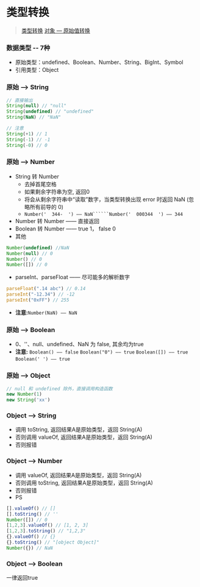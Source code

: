 # 类型转换
>[类型转换](https://zh.javascript.info/type-conversions)
>[对象 — 原始值转换](https://zh.javascript.info/object-toprimitive)
>[](https://github.com/mqyqingfeng/Blog/issues/159)

### 数据类型 -- 7种
- 原始类型：undefined、Boolean、Number、String、BigInt、Symbol
- 引用类型：Object

### 原始 ——> String
```js
// 直接输出
String(null) // "null"
String(undefined) // "undefined"
String(NaN) // "NaN"

// 注意
String(+1) // 1
String(-1) // -1
String(-0) // 0
```

### 原始 ——> Number
- String 转 Number
  - 去掉首尾空格
  - 如果剩余字符串为空, 返回0
  - 将会从剩余字符串中“读取”数字，当类型转换出现 error 时返回 NaN (忽略所有前导的 0)
  - ```Number('  344-  ') —— NaN``````Number('  000344  ') —— 344```
- Number 转 Number —— 直接返回
- Boolean 转 Number —— true 1， false 0
- 其他
```js
Number(undefined) //NaN
Number(null) // 0
Number() // 0
Number([]) // 0
```
- parseInt、parseFloat —— 尽可能多的解析数字
```js
parseFloat(".14 abc") // 0.14
parseInt("-12.34") // -12
parseInt("0xFF") // 255
```

- **注意:**```Number(NaN) —— NaN```

### 原始 ——> Boolean
- 0、''、null、undefined、NaN 为 false, 其余均为true
- **注意:**
```Boolean() —— false```
```Boolean("0") —— true```
```Boolean([]) —— true```
```Boolean(' ') —— true```

### 原始 ——> Object
```js
// null 和 undefined 除外，直接调用构造函数
new Number(1)
new String('xx')

```

### Object ——> String
- 调用 toString, 返回结果A是原始类型，返回 String(A)
- 否则调用 valueOf, 返回结果A是原始类型，返回 String(A)
- 否则报错

### Object ——> Number
- 调用 valueOf, 返回结果A是原始类型，返回 String(A)
- 否则调用 toString, 返回结果A是原始类型，返回 String(A)
- 否则报错
- PS
```js
[].valueOf() // []
[].toString() // ''
Number([]) // 0
[1,2,3].valueOf() // [1, 2, 3]
[1,2,3].toString() // "1,2,3"
{}.valueOf() // {}
{}.toString() // "[object Object]"
Number({}) // NaN
```

### Object ——> Boolean
一律返回true

